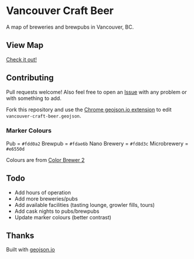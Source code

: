 # Vancouver Craft Beer

A map of breweries and brewpubs in Vancouver, BC.

## View Map

[Check it out!](https://github.com/sprice/vancouver-craft-beer/blob/master/vancouver-craft-beer.geojson)

## Contributing

Pull requests welcome! Also feel free to open an [Issue](https://github.com/sprice/vancouver-craft-beer/issues) with any problem or with something to add.

Fork this repository and use the [Chrome geojson.io extension](https://chrome.google.com/webstore/detail/geojsonio/oibjgofbhldcajfamjganpeacipebckp) to edit `vancouver-craft-beer.geojson`.

### Marker Colours

Pub = `#fdd0a2`
Brewpub = `#fdae6b`
Nano Brewery = `#fd8d3c`
Microbrewery = `#e6550d`

Colours are from [Color Brewer 2](http://colorbrewer2.org/)

## Todo

- Add hours of operation
- Add more breweries/pubs
- Add available facilities (tasting lounge, growler fills, tours)
- Add cask nights to pubs/brewpubs
- Update marker colours (better contrast)

## Thanks

Built with [geojson.io](http://geojson.io/)
